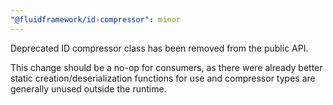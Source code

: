 ```yaml
---
"@fluidframework/id-compressor": minor
---
```


Deprecated ID compressor class has been removed from the public API.

This change should be a no-op for consumers, as there were already better static creation/deserialization functions for use and compressor types are generally unused outside the runtime.
